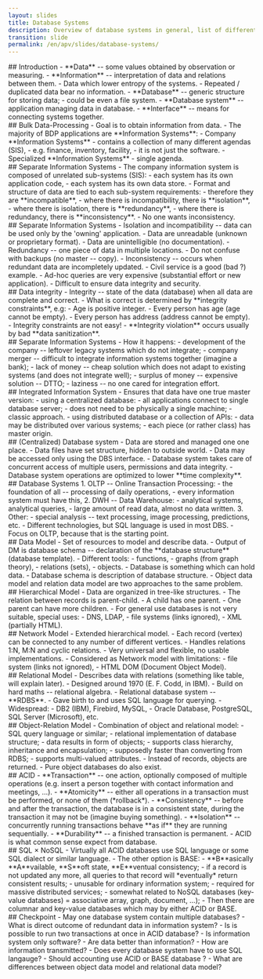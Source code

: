 ```yaml
---
layout: slides
title: Database Systems
description: Overview of database systems in general, list of different types of database systems.
transition: slide
permalink: /en/apv/slides/database-systems/
---
```


<section markdown='1'>
## Introduction 
- **Data** -- some values obtained by observation or measuring.
- **Information** -- interpretation of data and relations between them.
    - Data which lower entropy of the systems.
    - Repeated / duplicated data bear no information.
- **Database** -- generic structure for storing data;
    - could be even a file system.
- **Database system** -- application managing data in database.
- **Interface** -- means for connecting systems together.
</section>

<section markdown='1'>
## Bulk Data-Processing 
- Goal is to obtain information from data.
- The majority of BDP applications are **Information Systems**:
    - Company **Information Systems**
        - contains a collection of many different agendas (SIS),
        - e.g. finance, inventory, facility,
        - it is not just the software.
    - Specialized **Information Systems**
        - single agenda.
</section>

<section markdown='1'>
## Separate Information Systems
- The company information system is composed of unrelated sub-systems (SIS):
    - each system has its own application code,
    - each system has its own data store.
- Format and structure of data are tied to each sub-system requirements:
    - therefore they are **incompatible**,
    - where there is incompatibility, there is **isolation**,
    - where there is isolation, there is **redundancy**,
    - where there is redundancy, there is **inconsistency**.
- No one wants inconsistency.
</section>

<section markdown='1'>
## Separate Information Systems
- Isolation and incompatibility -- data can be used only by the 'owning' application.
    - Data are unreadable (unknown or proprietary format).
    - Data are unintelligible (no documentation).
- Redundancy -- one piece of data in multiple locations.
    - Do not confuse with backups (no master -- copy).
- Inconsistency -- occurs when redundant data are incompletely updated.
    - Civil service is a good (bad ?) example.
- Ad-hoc queries are very expensive (substantial effort or new application).
- Difficult to ensure data integrity and security.
</section>

<section markdown='1'>
## Data integrity
- Integrity -- state of the data (database) when all data are complete and correct.
- What is correct is determined by **integrity constraints**, e.g: 
    - Age is positive integer.
    - Every person has age (age cannot be empty).
    - Every person has address (address cannot be empty).
- Integrity constraints are not easy!
- **Integrity violation** occurs usually by bad **data sanitization**.
</section>

<section markdown='1'>
## Separate Information Systems
- How it happens:
    - development of the company -- leftover legacy systems which do not integrate;
    - company merger -- difficult to integrate information systems together (imagine a bank);
    - lack of money -- cheap solution which does not adapt to existing systems (and does not integrate well); 
    - surplus of money -- expensive solution -- DTTO;
    - laziness -- no one cared for integration effort.
</section>

<section markdown='1'>
## Integrated Information System
- Ensures that data have one true master version:
    - using a centralized database: 
        - all applications connect to single database server; 
        - does not need to be physically a single machine;
        - classic approach.
    - using distributed database or a collection of APIs:
        - data may be distributed over various systems;
        - each piece (or rather class) has master origin.
</section>

<section markdown='1'>
## (Centralized) Database system 
- Data are stored and managed one one place.
- Data files have set structure, hidden to outside world.
- Data may be accessed only using the DBS interface.
- Database system takes care of concurrent access of multiple users, permissions and data integrity.
- Database system operations are optimized to lower **time complexity**.
</section>

<section markdown='1'>
## Database Systems
1. OLTP -- Online Transaction Processing:
    - the foundation of all -- processing of daily operations,
    - every information system must have this,
2. DWH -- Data Warehouse:
    - analytical systems, analytical queries,
    - large amount of read data, almost no data written.
3. Other:
    - special analysis -- text processing, image processing, predictions, etc.
- Different technologies, but SQL language is used in most DBS. 
- Focus on OLTP, because that is the starting point.
</section>

<section markdown='1'>
## Data Model
- Set of resources to model and describe data. 
- Output of DM is database schema -- declaration of the **database structure** (database template).
- Different tools:
    - functions,
    - graphs (from graph theory),
    - relations (sets),
    - objects.
- Database is something which can hold data.
- Database schema is description of database structure.
- Object data model and relation data model are two approaches to the same problem.

</section>

<section markdown='1'>
## Hierarchical Model
- Data are organized in tree-like structures.
- The relation between records is parent-child.
- A child has one parent.
- One parent can have more children.
- For general use databases is not very suitable, special uses:
    - DNS, LDAP,
    - file systems (links ignored),
    - XML (partially HTML).
</section>

<section markdown='1'>
## Network Model
- Extended hierarchical model.
- Each record (vertex) can be connected to any number of different vertices.
- Handles relations 1:N, M:N and cyclic relations.
- Very universal and flexible, no usable implementations.
- Considered as Network model with limitations: 
    - file system (links not ignored),
    - HTML DOM (Document Object Model).
</section>

<section markdown='1'>
## Relational Model
- Describes data with relations (something like table, will explain later).
- Designed around 1970 (E. F. Codd, in IBM).
- Build on hard maths -- relational algebra.
- Relational database system -- **RDBS**.
- Gave birth to and uses SQL language for querying.
- Widespread:
    - DB2 (IBM), Firebird, MySQL,
    - Oracle Database, PostgreSQL, SQL Server (Microsoft), etc.
</section>

<section markdown='1'>
## Object-Relation Model
- Combination of object and relational model:
    - SQL query language or similar;
    - relational implementation of database structure;
    - data results in form of objects;
    - supports class hierarchy, inheritance and encapsulation;
    - supposedly faster than converting from RDBS;
    - supports multi-valued attributes.
- Instead of records, objects are returned.
- Pure object databases do also exist.

</section>

<section markdown='1'>
## ACID
- **Transaction** -- one action, optionally composed of multiple operations
(e.g. insert a person together with contact information and meetings, …).
- **Atomicity** -- either all operations in a transaction must be performed,
or none of them (*rollback*).
- **Consistency** -- before and after the transaction, the database is in 
a consistent state, during the transaction it may not be (imagine buying something).
- **Isolation** -- concurrently running transactions behave **as if** they 
are running sequentially.
- **Durability** -- a finished transaction is permanent.
- ACID is what common sense expect from database.
</section>

<section markdown='1'>
## SQL × NoSQL
- Virtually all ACID databases use SQL language or some SQL dialect or similar language.
- The other option is BASE:
    - **B**asically **A**vailable, **S**oft state, **E**ventual consistency;
    - if a record is not updated any more, all queries to that record will
    *eventually* return consistent results;
    - unusable for ordinary information system;
    - required for massive distributed services;
    - somewhat related to NoSQL databases (key-value databases) = associative array, graph, document, …);
- Then there are columnar and key-value databases which may by either ACID or BASE.

</section>

<section markdown='1'>
## Checkpoint
- May one database system contain multiple databases?
- What is direct outcome of redundant data in information system?
- Is is possible to run two transactions at once in ACID database?
- Is information system only software?
- Are data better than information?
- How are information transmitted?
- Does every database system have to use SQL langauge?
- Should accounting use ACID or BASE database ?
- What are differences between object data model and relational data model? 
</section>
